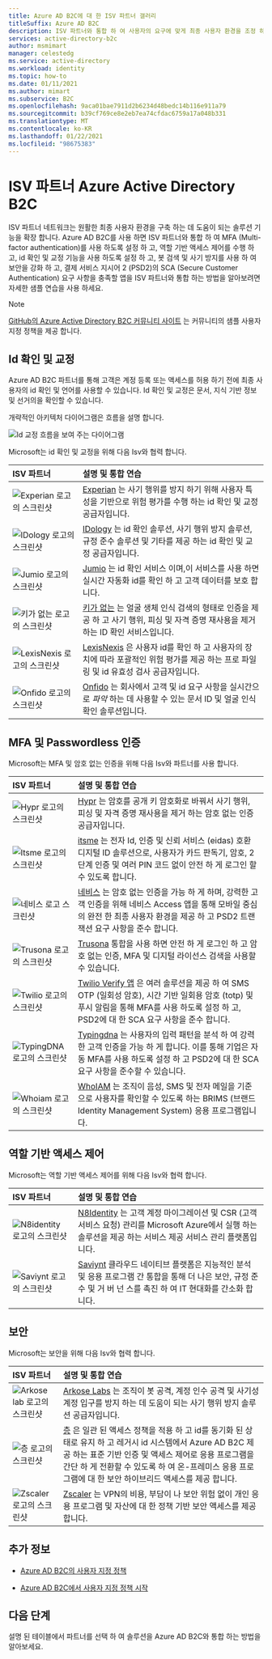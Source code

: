 ```yaml
---
title: Azure AD B2C에 대 한 ISV 파트너 갤러리
titleSuffix: Azure AD B2C
description: ISV 파트너와 통합 하 여 사용자의 요구에 맞게 최종 사용자 환경을 조정 하는 방법을 알아봅니다. 파트너 네트워크는 솔루션 기능을 확장 합니다. MFA, 보안 고객 인증, 역할 기반 액세스 제어를 사용 하도록 설정 Id 확인 교정을 통해 사기 행위를 방지 합니다.
services: active-directory-b2c
author: msmimart
manager: celestedg
ms.service: active-directory
ms.workload: identity
ms.topic: how-to
ms.date: 01/11/2021
ms.author: mimart
ms.subservice: B2C
ms.openlocfilehash: 9aca01bae7911d2b6234d48bedc14b116e911a79
ms.sourcegitcommit: b39cf769ce8e2eb7ea74cfdac6759a17a048b331
ms.translationtype: MT
ms.contentlocale: ko-KR
ms.lasthandoff: 01/22/2021
ms.locfileid: "98675383"
---
```

# <a name="azure-active-directory-b2c-isv-partners"></a>ISV 파트너 Azure Active Directory B2C

ISV 파트너 네트워크는 원활한 최종 사용자 환경을 구축 하는 데 도움이 되는 솔루션 기능을 확장 합니다. Azure AD B2C를 사용 하면 ISV 파트너와 통합 하 여 MFA (Multi-factor authentication)를 사용 하도록 설정 하 고, 역할 기반 액세스 제어를 수행 하 고, id 확인 및 교정 기능을 사용 하도록 설정 하 고, 봇 검색 및 사기 방지를 사용 하 여 보안을 강화 하 고, 결제 서비스 지시어 2 (PSD2)의 SCA (Secure Customer Authentication) 요구 사항을 충족할 앱을 ISV 파트너와 통합 하는 방법을 알아보려면 자세한 샘플 연습을 사용 하세요.

>[!NOTE]
>[GitHub의 Azure Active Directory B2C 커뮤니티 사이트](https://azure-ad-b2c.github.io/azureadb2ccommunity.io/) 는 커뮤니티의 샘플 사용자 지정 정책을 제공 합니다.

## <a name="identity-verification-and-proofing"></a>Id 확인 및 교정

Azure AD B2C 파트너를 통해 고객은 계정 등록 또는 액세스를 허용 하기 전에 최종 사용자의 id 확인 및 언어를 사용할 수 있습니다. Id 확인 및 교정은 문서, 지식 기반 정보 및 선거의을 확인할 수 있습니다.

개략적인 아키텍처 다이어그램은 흐름을 설명 합니다.

![Id 교정 흐름을 보여 주는 다이어그램](./media/partner-gallery/third-party-identity-proofing.png)

Microsoft는 id 확인 및 교정을 위해 다음 Isv와 협력 합니다.

| ISV 파트너 | 설명 및 통합 연습 |
|:-------------------------|:--------------|
|![Experian 로고의 스크린샷](./media/partner-gallery/experian-logo.png) | [Experian](./partner-experian.md) 는 사기 행위를 방지 하기 위해 사용자 특성을 기반으로 위험 평가를 수행 하는 id 확인 및 교정 공급자입니다. |
|![IDology 로고의 스크린샷](./media/partner-gallery/idology-logo.png) | [IDology](./partner-idology.md) 는 id 확인 솔루션, 사기 행위 방지 솔루션, 규정 준수 솔루션 및 기타를 제공 하는 id 확인 및 교정 공급자입니다.|
|![Jumio 로고의 스크린샷](./media/partner-gallery/jumio-logo.png) | [Jumio](./partner-jumio.md) 는 id 확인 서비스 이며,이 서비스를 사용 하면 실시간 자동화 id를 확인 하 고 고객 데이터를 보호 합니다. |
|![키가 없는 로고의 스크린샷](./media/partner-gallery/keyless-logo.png) | [키가 없는](./partner-keyless.md) 는 얼굴 생체 인식 검색의 형태로 인증을 제공 하 고 사기 행위, 피싱 및 자격 증명 재사용을 제거 하는 ID 확인 서비스입니다.
| ![LexisNexis 로고의 스크린샷](./media/partner-gallery/lexisnexis-logo.png) | [LexisNexis](./partner-lexisnexis.md) 은 사용자 id를 확인 하 고 사용자의 장치에 따라 포괄적인 위험 평가를 제공 하는 프로 파일링 및 id 유효성 검사 공급자입니다. |
| ![Onfido 로고의 스크린샷](./media/partner-gallery/onfido-logo.png) | [Onfido](./partner-onfido.md) 는 회사에서 고객 및 id 요구 사항을 실시간으로 *파악* 하는 데 사용할 수 있는 문서 ID 및 얼굴 인식 확인 솔루션입니다.  |

## <a name="mfa-and-passwordless-authentication"></a>MFA 및 Passwordless 인증

Microsoft는 MFA 및 암호 없는 인증을 위해 다음 Isv와 파트너를 사용 합니다.

| ISV 파트너 | 설명 및 통합 연습 |
|:-------------------------|:--------------|
| ![Hypr 로고의 스크린샷](./media/partner-gallery/hypr-logo.png) | [Hypr](./partner-hypr.md) 는 암호를 공개 키 암호화로 바꿔서 사기 행위, 피싱 및 자격 증명 재사용을 제거 하는 암호 없는 인증 공급자입니다. |
| ![Itsme 로고의 스크린샷](./media/partner-gallery/itsme-logo.png) | [itsme](./partner-itsme.md) 는 전자 Id, 인증 및 신뢰 서비스 (eidas) 호환 디지털 ID 솔루션으로, 사용자가 카드 판독기, 암호, 2 단계 인증 및 여러 PIN 코드 없이 안전 하 게 로그인 할 수 있도록 합니다. |
| ![네비스 로고 스크린샷](./media/partner-gallery/nevis-logo.png) | [네비스](./partner-nevis.md) 는 암호 없는 인증을 가능 하 게 하며, 강력한 고객 인증을 위해 네비스 Access 앱을 통해 모바일 중심의 완전 한 최종 사용자 환경을 제공 하 고 PSD2 트랜잭션 요구 사항을 준수 합니다. |
| ![Trusona 로고의 스크린샷](./media/partner-gallery/trusona-logo.png) | [Trusona](./partner-trusona.md) 통합을 사용 하면 안전 하 게 로그인 하 고 암호 없는 인증, MFA 및 디지털 라이선스 검색을 사용할 수 있습니다. |
| ![Twilio 로고의 스크린샷](./media/partner-gallery/twilio-logo.png) | [Twilio Verify 앱](./partner-twilio.md) 은 여러 솔루션을 제공 하 여 SMS OTP (일회성 암호), 시간 기반 일회용 암호 (totp) 및 푸시 알림을 통해 MFA를 사용 하도록 설정 하 고, PSD2에 대 한 SCA 요구 사항을 준수 합니다. |
| ![TypingDNA 로고의 스크린샷](./media/partner-gallery/typingdna-logo.png) | [Typingdna](./partner-typingdna.md) 는 사용자의 입력 패턴을 분석 하 여 강력한 고객 인증을 가능 하 게 합니다. 이를 통해 기업은 자동 MFA를 사용 하도록 설정 하 고 PSD2에 대 한 SCA 요구 사항을 준수할 수 있습니다. |
| ![Whoiam 로고의 스크린샷](./media/partner-gallery/whoiam-logo.png) | [WhoIAM](./partner-whoiam.md) 는 조직이 음성, SMS 및 전자 메일을 기준으로 사용자를 확인할 수 있도록 하는 BRIMS (브랜드 Identity Management System) 응용 프로그램입니다. |

## <a name="role-based-access-control"></a>역할 기반 액세스 제어 
 
Microsoft는 역할 기반 액세스 제어를 위해 다음 Isv와 협력 합니다.

| ISV 파트너 | 설명 및 통합 연습 |
|:-------------------------|:--------------|
| ![N8identity 로고의 스크린샷](./media/partner-gallery/n8identity-logo.png) | [N8Identity](./partner-n8identity.md) 는 고객 계정 마이그레이션 및 CSR (고객 서비스 요청) 관리를 Microsoft Azure에서 실행 하는 솔루션을 제공 하는 서비스 제공 서비스 관리 플랫폼입니다. |
| ![Saviynt 로고의 스크린샷](./media/partner-gallery/saviynt-logo.png) | [Saviynt](./partner-Saviynt.md) 클라우드 네이티브 플랫폼은 지능적인 분석 및 응용 프로그램 간 통합을 통해 더 나은 보안, 규정 준수 및 거 버 넌 스를 촉진 하 여 IT 현대화를 간소화 합니다. |

## <a name="security"></a>보안

Microsoft는 보안을 위해 다음 Isv와 협력 합니다.

| ISV 파트너 | 설명 및 통합 연습 |
|:-------------------------|:--------------|
| ![Arkose lab 로고의 스크린샷](./media/partner-gallery/arkose-logo.png) | [Arkose Labs](./partner-arkose-labs.md) 는 조직이 봇 공격, 계정 인수 공격 및 사기성 계정 입구를 방지 하는 데 도움이 되는 사기 행위 방지 솔루션 공급자입니다. |
| ![층 로고의 스크린샷](./media/partner-gallery/strata-logo.png) | [층](./partner-strata.md) 은 일관 된 액세스 정책을 적용 하 고 id를 동기화 된 상태로 유지 하 고 레거시 id 시스템에서 Azure AD B2C 제공 하는 표준 기반 인증 및 액세스 제어로 응용 프로그램을 간단 하 게 전환할 수 있도록 하 여 온-프레미스 응용 프로그램에 대 한 보안 하이브리드 액세스를 제공 합니다. |
| ![Zscaler 로고의 스크린샷](./media/partner-gallery/zscaler-logo.png) | [Zscaler](./partner-zscaler.md) 는 VPN의 비용, 부담이 나 보안 위험 없이 개인 응용 프로그램 및 자산에 대 한 정책 기반 보안 액세스를 제공 합니다. |

## <a name="additional-information"></a>추가 정보

- [Azure AD B2C의 사용자 지정 정책](./custom-policy-overview.md)

- [Azure AD B2C에서 사용자 지정 정책 시작](./custom-policy-get-started.md?tabs=applications)

## <a name="next-steps"></a>다음 단계

설명 된 테이블에서 파트너를 선택 하 여 솔루션을 Azure AD B2C와 통합 하는 방법을 알아보세요.